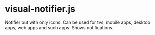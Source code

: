 # visual-notifier.js
Notifier but with only icons. Can be used for tvs, mobile apps, desktop apps, web apps and such apps. Shows notifications.
